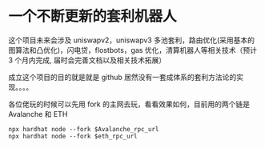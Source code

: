 # 一个不断更新的套利机器人

这个项目未来会涉及 uniswapv2，uniswapv3 多池套利，路由优化(采用基本的图算法和凸优化)，闪电贷，flostbots，gas 优化，清算机器人等相关技术（预计 3 个月内完成, 届时会完善文档以及相关技术拓展）

成立这个项目的目的就是就是 github 居然没有一套成体系的套利方法论的实现。。。。

各位佬玩的时候可以先用 fork 的主网去玩，看看效果如何，目前用的两个链是 Avalanche 和 ETH

```shell
npx hardhat node --fork $Avalanche_rpc_url
npx hardhat node --fork $eth_rpc_url
```
